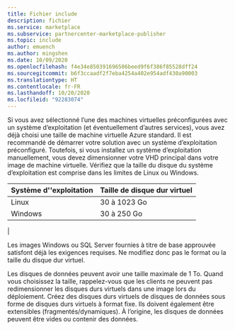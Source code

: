 ```yaml
---
title: Fichier include
description: fichier
ms.service: marketplace
ms.subservice: partnercenter-marketplace-publisher
ms.topic: include
author: emuench
ms.author: mingshen
ms.date: 10/09/2020
ms.openlocfilehash: f4e34e850391696506beed9f6f386f85528dff24
ms.sourcegitcommit: b6f3ccaadf2f7eba4254a402e954adf430a90003
ms.translationtype: HT
ms.contentlocale: fr-FR
ms.lasthandoff: 10/20/2020
ms.locfileid: "92283074"
---
```

Si vous avez sélectionné l’une des machines virtuelles préconfigurées avec un système d’exploitation (et éventuellement d’autres services), vous avez déjà choisi une taille de machine virtuelle Azure standard. Il est recommandé de démarrer votre solution avec un système d’exploitation préconfiguré. Toutefois, si vous installez un système d’exploitation manuellement, vous devez dimensionner votre VHD principal dans votre image de machine virtuelle. Vérifiez que la taille du disque du système d’exploitation est comprise dans les limites de Linux ou Windows.

| Système d''exploitation | Taille de disque dur virtuel |
| --- | --- |
| Linux | 30 à 1023 Go |
| Windows | 30 à 250 Go |
|

Les images Windows ou SQL Server fournies à titre de base approuvée satisfont déjà les exigences requises. Ne modifiez donc pas le format ou la taille du disque dur virtuel.

Les disques de données peuvent avoir une taille maximale de 1 To. Quand vous choisissez la taille, rappelez-vous que les clients ne peuvent pas redimensionner les disques durs virtuels dans une image lors du déploiement. Créez des disques durs virtuels de disques de données sous forme de disques durs virtuels à format fixe. Ils doivent également être extensibles (fragmentés/dynamiques). À l’origine, les disques de données peuvent être vides ou contenir des données.
